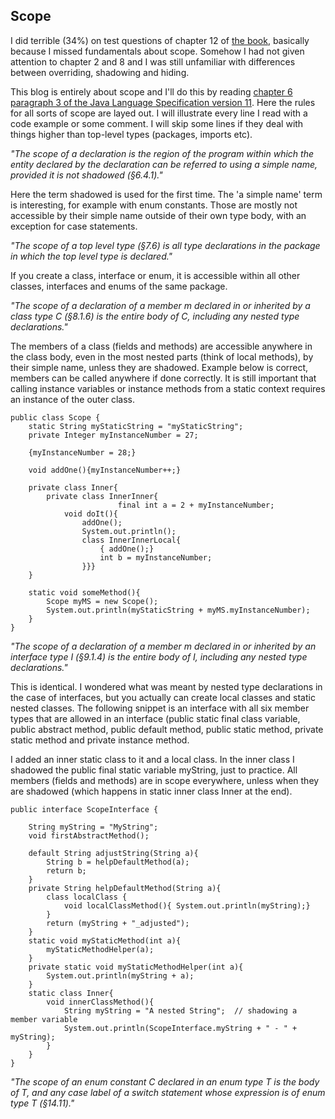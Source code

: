 ## Scope

I did terrible (34%) on test questions of chapter 12 of [the book](https://www.amazon.com/gp/product/B08DF4R2V9/ref=ppx_yo_dt_b_d_asin_title_351_o00?ie=UTF8&psc=1), basically because I missed fundamentals about scope. Somehow I had not given attention to chapter 2 and 8 and I was still unfamiliar with differences between overriding, shadowing and hiding.

This blog is entirely about scope and I'll do this by reading [chapter 6 paragraph 3 of the Java Language Specification version 11](https://docs.oracle.com/javase/specs/jls/se11/html/jls-6.html#jls-6.3). Here the rules for all sorts of scope are layed out. I will illustrate every line I read with a code example or some comment. I will skip some lines if they deal with things higher than top-level types (packages, imports etc).

_"The scope of a declaration is the region of the program within which the entity declared by the declaration can be referred to using a simple name, provided it is not shadowed (§6.4.1)."_

Here the term shadowed is used for the first time. The 'a simple name' term is interesting, for example with enum constants. Those are mostly not accessible by their simple name outside of their own type body, with an exception for case statements.

_"The scope of a top level type (§7.6) is all type declarations in the package in which the top level type is declared."_

If you create a class, interface or enum, it is accessible within all other classes, interfaces and enums of the same package.

_"The scope of a declaration of a member m declared in or inherited by a class type C (§8.1.6) is the entire body of C, including any nested type declarations."_

The members of a class (fields and methods) are accessible anywhere in the class body, even in the most nested parts (think of local methods), by their simple name, unless they are shadowed. Example below is correct, members can be called anywhere if done correctly. It is still important that calling instance variables or instance methods from a static context requires an instance of the outer class.

```
public class Scope {
    static String myStaticString = "myStaticString";
    private Integer myInstanceNumber = 27;

    {myInstanceNumber = 28;}

    void addOne(){myInstanceNumber++;}

    private class Inner{
        private class InnerInner{
                        final int a = 2 + myInstanceNumber;
            void doIt(){
                addOne();
                System.out.println();
                class InnerInnerLocal{
                    { addOne();}
                    int b = myInstanceNumber;
                }}}
    }

    static void someMethod(){
        Scope myMS = new Scope();
        System.out.println(myStaticString + myMS.myInstanceNumber);
    }
}
```

_"The scope of a declaration of a member m declared in or inherited by an interface type I (§9.1.4) is the entire body of I, including any nested type declarations."_

This is identical. I wondered what was meant by nested type declarations in the case of interfaces, but you actually can create local classes and static nested classes. The following snippet is an interface with all six member types that are allowed in an interface (public static final class variable, public abstract method, public default method, public static method, private static method and private instance method.

I added an inner static class to it and a local class. In the inner class I shadowed the public final static variable myString, just to practice. All members (fields and methods) are in scope everywhere, unless when they are shadowed (which happens in static inner class Inner at the end).

```
public interface ScopeInterface {

    String myString = "MyString";
    void firstAbstractMethod();

    default String adjustString(String a){
        String b = helpDefaultMethod(a);
        return b;
    }
    private String helpDefaultMethod(String a){
        class localClass {
            void localClassMethod(){ System.out.println(myString);}
        }
        return (myString + "_adjusted");
    }
    static void myStaticMethod(int a){
        myStaticMethodHelper(a);
    }
    private static void myStaticMethodHelper(int a){
        System.out.println(myString + a);
    }
    static class Inner{
        void innerClassMethod(){
            String myString = "A nested String";  // shadowing a member variable
            System.out.println(ScopeInterface.myString + " - " + myString);
        }
    }
}
```

_"The scope of an enum constant C declared in an enum type T is the body of T, and any case label of a switch statement whose expression is of enum type T (§14.11)."_




